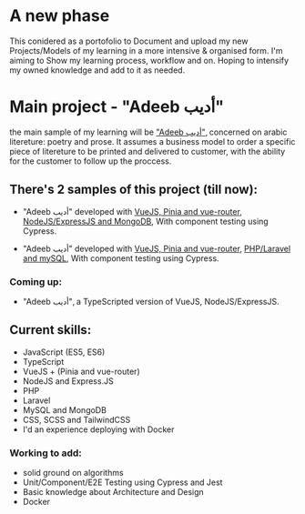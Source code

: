 # A new phase

This conidered as a portofolio to Document and upload my new Projects/Models of my learning in a more intensive & organised form. I'm aiming to Show my learning process, workflow and on. Hoping to intensify my owned knowledge and add to it as needed.

# Main project - "Adeeb أديب"

the main sample of my learning will be ["Adeeb أديب"](https://github.com/M-Shrief/M-Shrief/blob/main/Adeeb's%20preview%2029-12.mkv "check a preview here to download"), concerned on arabic litereture: poetry and prose.
It assumes a business model to order a specific piece of litereture to be printed and delivered to customer, with the ability for the customer to follow up the proccess.

## There's 2 samples of this project (till now):
- "Adeeb أديب" developed with [VueJS, Pinia and vue-router](https://github.com/M-Shrief/Adeeb_VueJS_Node-Express "github repository for the Front-End"), [NodeJS/ExpressJS and MongoDB](https://github.com/M-Shrief/Adeeb_NodeJs "github repository for the Back-End"), With component testing using Cypress.

- "Adeeb أديب" developed with [VueJS, Pinia and vue-router](https://github.com/M-Shrief/Adeeb_VueJS_Laravel "github repository for the Front-End"), [PHP/Laravel and mySQL](https://github.com/M-Shrief/Adeeb_Laravel "github repository for the Back-End"), With component testing using Cypress.

### Coming up:
- "Adeeb أديب", a TypeScripted version of VueJS, NodeJS/ExpressJS.

## Current skills:
- JavaScript (ES5, ES6)
- TypeScript
- VueJS + (Pinia and vue-router)
- NodeJS and Express.JS
- PHP
- Laravel
- MySQL and MongoDB
- CSS, SCSS and TailwindCSS
- I'd an experience deploying with Docker
### Working to add:
- solid ground on algorithms
- Unit/Component/E2E Testing using Cypress and Jest
- Basic knowledge about Architecture and Design
- Docker
